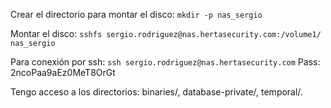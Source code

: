 Crear el directorio para montar el disco:
`mkdir -p nas_sergio`

Montar el disco:
`sshfs sergio.rodriguez@nas.hertasecurity.com:/volume1/ nas_sergio`

Para conexión por ssh: 
`ssh sergio.rodriguez@nas.hertasecurity.com`
Pass: 2ncoPaa9aEz0MeT8OrGt

Tengo acceso a los directorios: binaries/, database-private/, temporal/.

